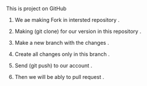 This is project on GitHub


1. We ae making Fork in intersted repository .

2. Making (git clone) for our version in this repository .

3. Make a new branch with the changes .

4. Create all changes only in this branch .

5. Send (git push) to our account .

6. Then we will be ably to pull request .